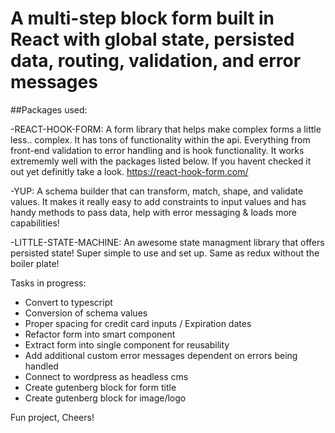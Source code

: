 # A multi-step block form built in React with global state, persisted data, routing, validation, and error messages


##Packages used: 

-REACT-HOOK-FORM: A form library that helps make complex forms a little less.. complex. It has tons of functionality within the api. Everything from front-end validation to error handling and is hook functionality. It works extrememly well with the packages listed below. If you havent checked it out yet definitly take a look. https://react-hook-form.com/

-YUP:  A schema builder that can transform, match, shape, and validate values. It makes it really easy to add constraints to input values and has handy methods to pass data, help with error messaging & loads more capabilities!

-LITTLE-STATE-MACHINE: An awesome state managment library that offers persisted state! Super simple to use and set up. Same as redux without the boiler plate!


Tasks in progress:
- Convert to typescript
- Conversion of schema values
- Proper spacing for credit card inputs / Expiration dates
- Refactor form into smart component
- Extract form into single component for reusability
- Add additional custom error messages dependent on errors being handled
- Connect to wordpress as headless cms
- Create gutenberg block for form title
- Create gutenberg block for image/logo

Fun project, Cheers!
